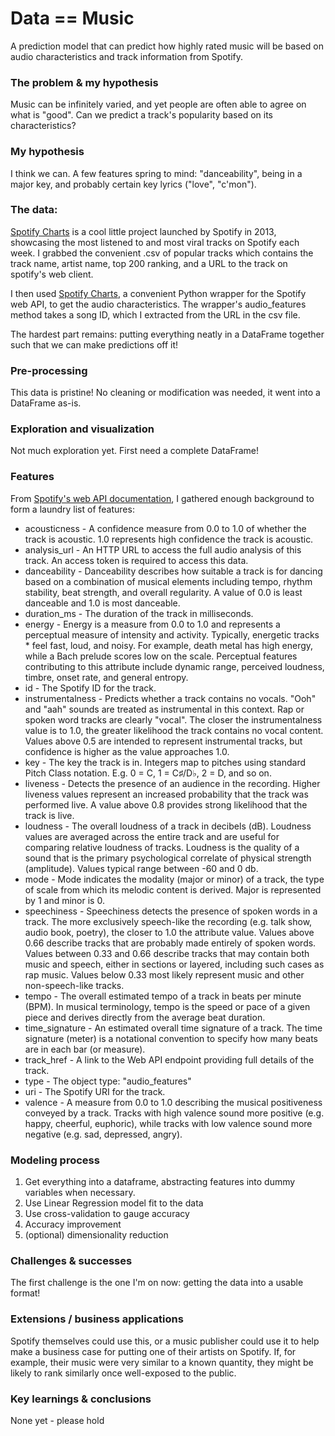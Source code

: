 # Data == Music
A prediction model that can predict how highly rated music will be based on audio characteristics and track information from Spotify.

### The problem & my hypothesis
Music can be infinitely varied, and yet people are often able to agree on what is "good". Can we predict a track's popularity based on its characteristics?

### My hypothesis
I think we can. A few features spring to mind: "danceability", being in a major key, and probably certain key lyrics ("love", "c'mon").

### The data:
[Spotify Charts](https://spotifycharts.com) is a cool little project launched by Spotify in 2013, showcasing the most listened to and most viral tracks on Spotify each week. I grabbed the convenient .csv of popular tracks which contains the track name, artist name, top 200 ranking, and a URL to the track on spotify's web client.

I then used [Spotify Charts](https://github.com/plamere/spotipy/blob/master/docs/index.rst), a convenient Python wrapper for the Spotify web API, to get the audio characteristics. The wrapper's audio_features method takes a song ID, which I extracted from the URL in the csv file.

The hardest part remains: putting everything neatly in a DataFrame together such that we can make predictions off it!

### Pre-processing
This data is pristine! No cleaning or modification was needed, it went into a DataFrame as-is.

### Exploration and visualization
Not much exploration yet. First need a complete DataFrame!

### Features
From [Spotify's web API documentation](https://developer.spotify.com/web-api/track-endpoints), I gathered enough background to form a laundry list of features:
* acousticness - A confidence measure from 0.0 to 1.0 of whether the track is acoustic. 1.0 represents high confidence the track is acoustic.
* analysis_url - An HTTP URL to access the full audio analysis of this track. An access token is required to access this data.
* danceability - Danceability describes how suitable a track is for dancing based on a combination of musical elements including tempo, rhythm stability, beat strength, and overall regularity. A value of 0.0 is least danceable and 1.0 is most danceable.
* duration_ms - The duration of the track in milliseconds.
* energy - Energy is a measure from 0.0 to 1.0 and represents a perceptual measure of intensity and activity. Typically, energetic tracks * feel fast, loud, and noisy. For example, death metal has high energy, while a Bach prelude scores low on the scale. Perceptual features contributing to this attribute include dynamic range, perceived loudness, timbre, onset rate, and general entropy.
* id - The Spotify ID for the track.
* instrumentalness - Predicts whether a track contains no vocals. "Ooh" and "aah" sounds are treated as instrumental in this context. Rap or spoken word tracks are clearly "vocal". The closer the instrumentalness value is to 1.0, the greater likelihood the track contains no vocal content. Values above 0.5 are intended to represent instrumental tracks, but confidence is higher as the value approaches 1.0.
* key - The key the track is in. Integers map to pitches using standard Pitch Class notation. E.g. 0 = C, 1 = C♯/D♭, 2 = D, and so on.
* liveness - Detects the presence of an audience in the recording. Higher liveness values represent an increased probability that the track was performed live. A value above 0.8 provides strong likelihood that the track is live.
* loudness - The overall loudness of a track in decibels (dB). Loudness values are averaged across the entire track and are useful for comparing relative loudness of tracks. Loudness is the quality of a sound that is the primary psychological correlate of physical strength (amplitude). Values typical range between -60 and 0 db.
* mode - Mode indicates the modality (major or minor) of a track, the type of scale from which its melodic content is derived. Major is represented by 1 and minor is 0.
* speechiness - Speechiness detects the presence of spoken words in a track. The more exclusively speech-like the recording (e.g. talk show, audio book, poetry), the closer to 1.0 the attribute value. Values above 0.66 describe tracks that are probably made entirely of spoken words. Values between 0.33 and 0.66 describe tracks that may contain both music and speech, either in sections or layered, including such cases as rap music. Values below 0.33 most likely represent music and other non-speech-like tracks.
* tempo - The overall estimated tempo of a track in beats per minute (BPM). In musical terminology, tempo is the speed or pace of a given piece and derives directly from the average beat duration.
* time_signature - An estimated overall time signature of a track. The time signature (meter) is a notational convention to specify how many beats are in each bar (or measure).
* track_href - A link to the Web API endpoint providing full details of the track.
* type - The object type: "audio_features"
* uri - The Spotify URI for the track.
* valence - A measure from 0.0 to 1.0 describing the musical positiveness conveyed by a track. Tracks with high valence sound more positive (e.g. happy, cheerful, euphoric), while tracks with low valence sound more negative (e.g. sad, depressed, angry).

### Modeling process
1. Get everything into a dataframe, abstracting features into dummy variables when necessary.
2. Use Linear Regression model fit to the data
3. Use cross-validation to gauge accuracy
4. Accuracy improvement
5. (optional) dimensionality reduction

### Challenges & successes
The first challenge is the one I'm on now: getting the data into a usable format!

### Extensions / business applications
Spotify themselves could use this, or a music publisher could use it to help make a business case for putting one of their artists on Spotify. If, for example, their music were very similar to a known quantity, they might be likely to rank similarly once well-exposed to the public.

### Key learnings & conclusions
None yet - please hold
